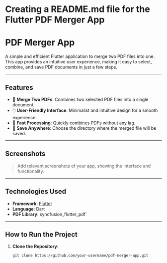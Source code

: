 # Creating a README.md file for the Flutter PDF Merger App

# PDF Merger App

A simple and efficient Flutter application to merge two PDF files into one. This app provides an intuitive user experience, making it easy to select, combine, and save PDF documents in just a few steps.

---

## Features

- 📂 **Merge Two PDFs**: Combines two selected PDF files into a single document.
- 🖱️ **User-Friendly Interface**: Minimalist and intuitive design for a smooth experience.
- 🚀 **Fast Processing**: Quickly combines PDFs without any lag.
- 💾 **Save Anywhere**: Choose the directory where the merged file will be saved.

---

## Screenshots
> Add relevant screenshots of your app, showing the interface and functionality.

---

## Technologies Used

- **Framework**: [Flutter](https://flutter.dev)  
- **Language**: Dart  
- **PDF Library**: syncfusion_flutter_pdf`

---

## How to Run the Project

1. **Clone the Repository**:
   ```bash
   git clone https://github.com/your-username/pdf-merger-app.git
